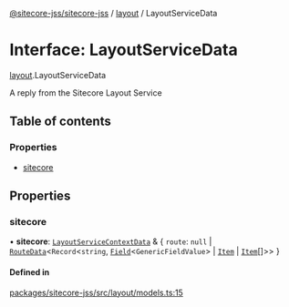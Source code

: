 [@sitecore-jss/sitecore-jss](../README.md) / [layout](../modules/layout.md) / LayoutServiceData

# Interface: LayoutServiceData

[layout](../modules/layout.md).LayoutServiceData

A reply from the Sitecore Layout Service

## Table of contents

### Properties

- [sitecore](layout.LayoutServiceData.md#sitecore)

## Properties

### sitecore

• **sitecore**: [`LayoutServiceContextData`](layout.LayoutServiceContextData.md) & \{ `route`: ``null`` \| [`RouteData`](layout.RouteData.md)\<`Record`\<`string`, [`Field`](layout.Field.md)\<`GenericFieldValue`\> \| [`Item`](layout.Item.md) \| [`Item`](layout.Item.md)[]\>\>  }

#### Defined in

[packages/sitecore-jss/src/layout/models.ts:15](https://github.com/Sitecore/jss/blob/2464ef502/packages/sitecore-jss/src/layout/models.ts#L15)
